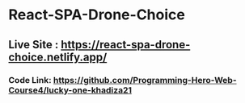 # React-SPA-Drone-Choice
## Live Site : https://react-spa-drone-choice.netlify.app/
### Code Link: https://github.com/Programming-Hero-Web-Course4/lucky-one-khadiza21